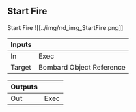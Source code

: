 ## Start Fire
Start Fire
![[../img/nd_img_StartFire.png]]

|Inputs||
|--|--|
| In | Exec |
| Target | Bombard Object Reference |

|Outputs||
|--|--|
| Out | Exec |
